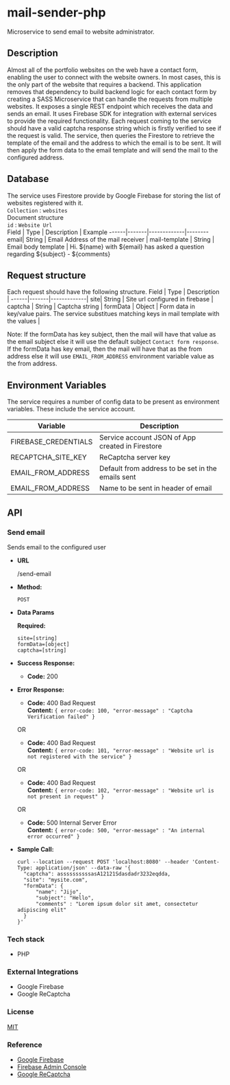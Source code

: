 # mail-sender-php
Microservice to send email to website administrator.  

## Description  
Almost all of the portfolio websites on the web have a contact form, enabling the user to connect with the website owners. In most cases, this is the only part of the website that requires a backend. This application removes that dependency to build backend logic for each contact form by creating a SASS Microservice that can handle the requests from multiple websites. It exposes a single REST endpoint which receives the data and sends an email. It uses Firebase SDK for integration with external services to provide the required functionality. Each request coming to the service should have a valid captcha response string which is firstly verified to see if the request is valid. The service, then queries the Firestore to retrieve the template of the email and the address to which the email is to be sent. It will then apply the form data to the email template and will send the mail to the configured address.

## Database
The service uses Firestore provide by Google Firebase for storing the list of websites registered with it.  
`Collection` : `websites`  
Document structure  
`id` : `Website Url`  
Field | Type  | Description | Example
------|-------|-------------|--------
email| String | Email Address of the mail receiver |
mail-template | String | Email body template | Hi. ${name} with ${email} has asked a question regarding ${subject} - ${comments}

## Request structure  
Each request should have the following structure.
Field | Type  | Description |
------|-------|-------------|
site| String | Site url configured in firebase |
captcha | String | Captcha string |
formData | Object | Form data in key/value pairs. The service substitues matching keys in mail template with the values |

Note: If the formData has key subject, then the mail will have that value as the email subject else it will use the default subject `Contact form response`. If the formData has key email, then the mail will have that as the from address else it will use `EMAIL_FROM_ADDRESS` environment variable value as the from address.

## Environment Variables
The service requires a number of config data to be present as environment variables. These include the service account.

Variable | Description |
------|-------------|
FIREBASE_CREDENTIALS | Service account JSON of App created in Firestore |
RECAPTCHA_SITE_KEY | ReCaptcha server key |
EMAIL_FROM_ADDRESS | Default from address to be set in the emails sent |
EMAIL_FROM_ADDRESS | Name to be sent in header of email |

## API
### Send email

Sends email to the configured user

* **URL**

  /send-email

* **Method:**

  `POST`
  
* **Data Params**

  **Required:**
 
   `site=[string]`  
   `formData=[object]`  
   `captcha=[string]`

* **Success Response:**

  * **Code:** 200 <br />
 
* **Error Response:**
  * **Code:** 400 Bad Request <br />
    **Content:** `{ error-code: 100, "error-message" : "Captcha Verification failed" }`
  
  OR
  
  * **Code:** 400 Bad Request <br />
    **Content:** `{ error-code: 101, "error-message" : "Website url is not registered with the service" }`
    
  OR
  
  * **Code:** 400 Bad Request <br />
    **Content:** `{ error-code: 102, "error-message" : "Website url is not present in request" }`

  OR

  * **Code:** 500 Internal Server Error <br />
    **Content:** `{ error-code: 500, "error-message" : "An internal error occurred" }`

* **Sample Call:**

  ```
  curl --location --request POST 'localhost:8080' --header 'Content-Type: application/json' --data-raw '{
    "captcha": assssssssssasA12121Sdasdadr3232eqdda,
    "site": "mysite.com",
    "formData": {
        "name": "Jijo",
        "subject": "Hello",
        "comments" : "Lorem ipsum dolor sit amet, consectetur adipiscing elit"
    }
  }'
  ```
   

### Tech stack
* PHP

### External Integrations
* Google Firebase
* Google ReCaptcha

### License
[MIT](https://github.com/jijojames18/mail-sender-php/blob/master/LICENSE)

### Reference
* [Google Firebase](https://firebase.google.com/docs/admin/setup#java)
* [Firebase Admin Console](https://console.firebase.google.com/)
* [Google ReCaptcha](https://developers.google.com/recaptcha/docs/verify)
